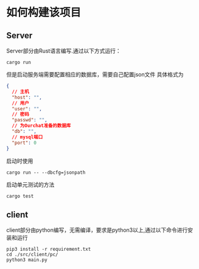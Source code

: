 # 如何构建该项目

## Server

Server部分由Rust语言编写.通过以下方式运行：

```
cargo run
```

但是启动服务端需要配置相应的数据库，需要自己配置json文件
具体格式为

```json
{
  // 主机
  "host": "",
  // 用户
  "user": "",
  // 密码
  "passwd": "",
  // 为Ourchat准备的数据库
  "db": "",
  // mysql端口
  "port": 0
}
```

启动时使用

```
cargo run -- --dbcfg=jsonpath
```

启动单元测试的方法

```
cargo test
```

## client

client部分由python编写，无需编译，要求是python3以上,通过以下命令进行安装和运行

```
pip3 install -r requirement.txt
cd ./src/client/pc/
python3 main.py
```
